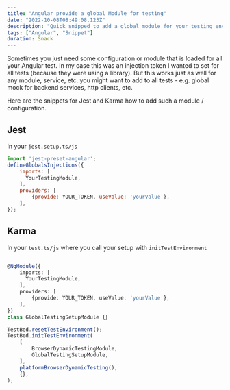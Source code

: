 ```yaml
---
title: "Angular provide a global Module for testing"
date: "2022-10-08T08:49:08.123Z"
description: "Quick snipped to add a global module for your testing environment"
tags: ["Angular", "Snippet"]
duration: Snack
---
```


Sometimes you just need some configuration or module that is loaded for all your Angular test. In my case this was an 
injection token I wanted to set for all tests (because they were using a library). But this works just as well for any 
module, service, etc. you might want to add to all tests - e.g. global mock for backend services, http clients, etc.

Here are the snippets for Jest and Karma how to add such a module / configuration.

## Jest

In your `jest.setup.ts/js`
```javascript
import 'jest-preset-angular';
defineGlobalsInjections({
    imports: [
      YourTestingModule,
    ],
    providers: [
        {provide: YOUR_TOKEN, useValue: 'yourValue'},
    ],
});

```

## Karma
In your `test.ts/js` where you call your setup with `initTestEnvironment`
```typescript

@NgModule({
    imports: [
      YourTestingModule,
    ],
    providers: [
        {provide: YOUR_TOKEN, useValue: 'yourValue'},
    ],
})
class GlobalTestingSetupModule {}

TestBed.resetTestEnvironment();
TestBed.initTestEnvironment(
    [
        BrowserDynamicTestingModule,
        GlobalTestingSetupModule,
    ],
    platformBrowserDynamicTesting(),
    {},
);
```